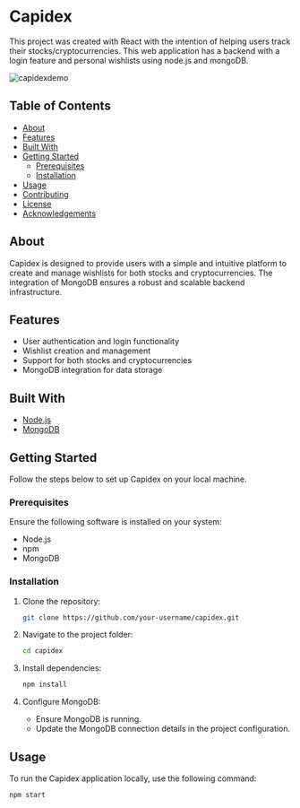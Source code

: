 # Capidex

This project was created with React with the intention of helping users track their stocks/cryptocurrencies. This web application has a backend with a login feature and personal wishlists using node.js and mongoDB.

![capidexdemo](https://github.com/VictorXie03/Capidex/assets/112527883/5cc8168d-10ae-4c0c-b949-4a69d19486b3)

## Table of Contents
- [About](#about)
- [Features](#features)
- [Built With](#built-with)
- [Getting Started](#getting-started)
  - [Prerequisites](#prerequisites)
  - [Installation](#installation)
- [Usage](#usage)
- [Contributing](#contributing)
- [License](#license)
- [Acknowledgements](#acknowledgements)

## About

Capidex is designed to provide users with a simple and intuitive platform to create and manage wishlists for both stocks and cryptocurrencies. The integration of MongoDB ensures a robust and scalable backend infrastructure.

## Features

- User authentication and login functionality
- Wishlist creation and management
- Support for both stocks and cryptocurrencies
- MongoDB integration for data storage

## Built With

- [Node.js](https://nodejs.org/)
- [MongoDB](https://www.mongodb.com/)

## Getting Started

Follow the steps below to set up Capidex on your local machine.

### Prerequisites

Ensure the following software is installed on your system:

- Node.js
- npm
- MongoDB

### Installation

1. Clone the repository:

    ```bash
    git clone https://github.com/your-username/capidex.git
    ```

2. Navigate to the project folder:

    ```bash
    cd capidex
    ```

3. Install dependencies:

    ```bash
    npm install
    ```

4. Configure MongoDB:

    - Ensure MongoDB is running.
    - Update the MongoDB connection details in the project configuration.

## Usage

To run the Capidex application locally, use the following command:

```bash
npm start


